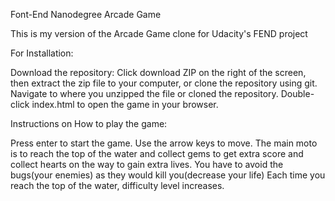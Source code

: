 Font-End Nanodegree Arcade Game

This is my version of the  Arcade Game clone for Udacity's FEND project

 For Installation:

Download the repository:
Click download ZIP on the right of the screen, then extract the zip file to your computer, or clone the repository using git.
Navigate to where you unzipped the file or cloned the repository.
Double-click index.html to open the game in your browser.


Instructions on How to play the game:

Press enter to start the game.
Use the arrow keys to move.
The main moto  is to reach the top of the water and collect gems to get extra score and collect hearts on the way to gain extra lives.
You have to avoid the bugs(your enemies) as they would kill you(decrease your life)
Each time you reach the top of the water, difficulty level increases.


